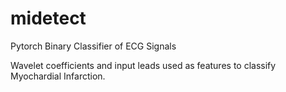 # midetect
Pytorch Binary Classifier of ECG Signals

Wavelet coefficients and input leads used as features to classify Myochardial Infarction.
